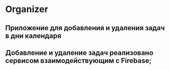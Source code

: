 # Organizer

## Приложение для добавления и удаления задач в дни календаря

## Добавление и удаление задач реализовано сервисом взаимодействующим с Firebase;
